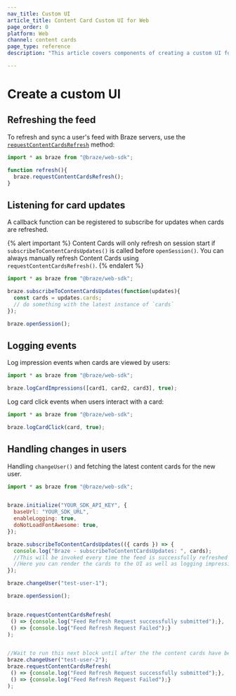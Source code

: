 ```yaml
---
nav_title: Custom UI
article_title: Content Card Custom UI for Web
page_order: 0
platform: Web
channel: content cards
page_type: reference
description: "This article covers components of creating a custom UI for your web application."

---
```


# Create a custom UI

## Refreshing the feed

To refresh and sync a user's feed with Braze servers, use the [`requestContentCardsRefresh`](https://js.appboycdn.com/web-sdk/latest/doc/modules/braze.html#requestcontentcardsrefresh) method:

```javascript
import * as braze from "@braze/web-sdk";

function refresh(){
  braze.requestContentCardsRefresh();    
}
```
## Listening for card updates

A callback function can be registered to subscribe for updates when cards are refreshed. 

{% alert important %}
Content Cards will only refresh on session start if `subscribeToContentCardsUpdates()` is called before `openSession()`. You can always manually refresh Content Cards using `requestContentCardsRefresh()`.
{% endalert %}

```javascript
import * as braze from "@braze/web-sdk";

braze.subscribeToContentCardsUpdates(function(updates){
  const cards = updates.cards;
  // do something with the latest instance of `cards`
});

braze.openSession();
```

## Logging events

Log impression events when cards are viewed by users:

```javascript
import * as braze from "@braze/web-sdk";

braze.logCardImpressions([card1, card2, card3], true);
```

Log card click events when users interact with a card:

```javascript
import * as braze from "@braze/web-sdk";

braze.logCardClick(card, true);
```

## Handling changes in users

Handling `changeUser()` and fetching the latest content cards for the new user.

```javascript
import * as braze from "@braze/web-sdk";


braze.initialize("YOUR_SDK_API_KEY", {
  baseUrl: "YOUR_SDK_URL",
  enableLogging: true,
  doNotLoadFontAwesome: true,
});

braze.subscribeToContentCardsUpdates(({ cards }) => {
  console.log("Braze - subscribeToContentCardsUpdates: ", cards);
  //This will be invoked every time the feed is successfully refreshed following a requestContentCardsRefresh request
  //Here you can render the cards to the UI as well as logging impressions.
});

braze.changeUser("test-user-1");

braze.openSession();


braze.requestContentCardsRefresh(
 () => {console.log("Feed Refresh Request successfully submitted");},
 () => {console.log("Feed Refresh Request Failed");}
);


//Wait to run this next block until after the the content cards have been logged to the console following the above content card refresh
braze.changeUser("test-user-2");
braze.requestContentCardsRefresh(
 () => {console.log("Feed Refresh Request successfully submitted");},
 () => {console.log("Feed Refresh Request Failed");}
);
```
